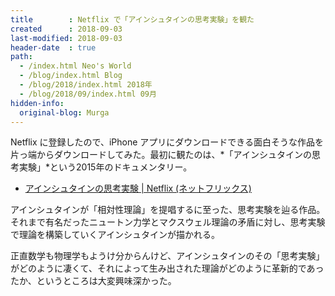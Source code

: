 ```yaml
---
title        : Netflix で「アインシュタインの思考実験」を観た
created      : 2018-09-03
last-modified: 2018-09-03
header-date  : true
path:
  - /index.html Neo's World
  - /blog/index.html Blog
  - /blog/2018/index.html 2018年
  - /blog/2018/09/index.html 09月
hidden-info:
  original-blog: Murga
---
```


Netflix に登録したので、iPhone アプリにダウンロードできる面白そうな作品を片っ端からダウンロードしてみた。最初に観たのは、*「アインシュタインの思考実験」*という2015年のドキュメンタリー。

- [アインシュタインの思考実験 | Netflix (ネットフリックス)](https://www.netflix.com/jp/title/80092540)

アインシュタインが「相対性理論」を提唱するに至った、思考実験を辿る作品。それまで有名だったニュートン力学とマクスウェル理論の矛盾に対し、思考実験で理論を構築していくアインシュタインが描かれる。

正直数学も物理学もようけ分からんけど、アインシュタインのその「思考実験」がどのように凄くて、それによって生み出された理論がどのように革新的であったか、というところは大変興味深かった。
